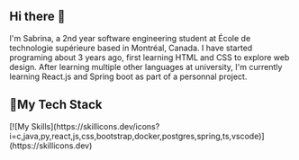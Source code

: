 ## Hi there 👋

<!--
**sabrinaets/sabrinaets** is a ✨ _special_ ✨ repository because its `README.md` (this file) appears on your GitHub profile.

Here are some ideas to get you started:

- 🔭 I’m currently working on ...
- 🌱 I’m currently learning ...
- 👯 I’m looking to collaborate on ...
- 🤔 I’m looking for help with ...
- 💬 Ask me about ...
- 📫 How to reach me: ...
- 😄 Pronouns: ...
- ⚡ Fun fact: ...
-->

<p>I'm Sabrina, a 2nd year software engineering student at École de technologie supérieure based in Montréal, Canada. I have started programing about 3 years ago, first learning HTML and CSS to explore web design. After learning multiple other languages at university, I'm currently learning React.js and Spring boot as part of a personnal project.</p>

<h2>🔭My Tech Stack</h2>
[![My Skills](https://skillicons.dev/icons?i=c,java,py,react,js,css,bootstrap,docker,postgres,spring,ts,vscode)](https://skillicons.dev)
